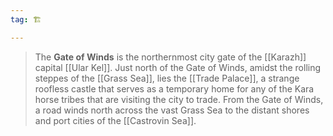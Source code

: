 ```yaml
---
tag: 🏗️

---
```

> The **Gate of Winds** is the northernmost city gate of the [[Karazh]] capital [[Ular Kel]]. Just north of the Gate of Winds, amidst the rolling steppes of the [[Grass Sea]], lies the [[Trade Palace]], a strange roofless castle that serves as a temporary home for any of the Kara horse tribes that are visiting the city to trade. From the Gate of Winds, a road winds north across the vast Grass Sea to the distant shores and port cities of the [[Castrovin Sea]].








